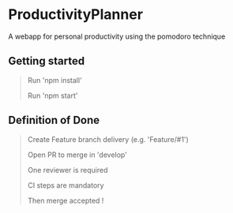 # ProductivityPlanner

A webapp for personal productivity using the pomodoro technique

## Getting started

> Run 'npm install'
> 
> Run 'npm start'

## Definition of Done

> Create Feature branch delivery (e.g. 'Feature/#1')
> 
> Open PR to merge in 'develop'
> 
> One reviewer is required
> 
> CI steps are mandatory
> 
> Then merge accepted !

